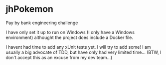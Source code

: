 # jhPokemon
 Pay by bank engineering challenge

I have only set it up to run on Windows (I only have a Windows environment) althought the project does include a Docker file.

I havent had time to add any xUnit tests yet. I will try to add some! I am usually a big advocate of TDD, but have only had very limited time... (BTW, I don't accept this as an excuse from my dev team...)
